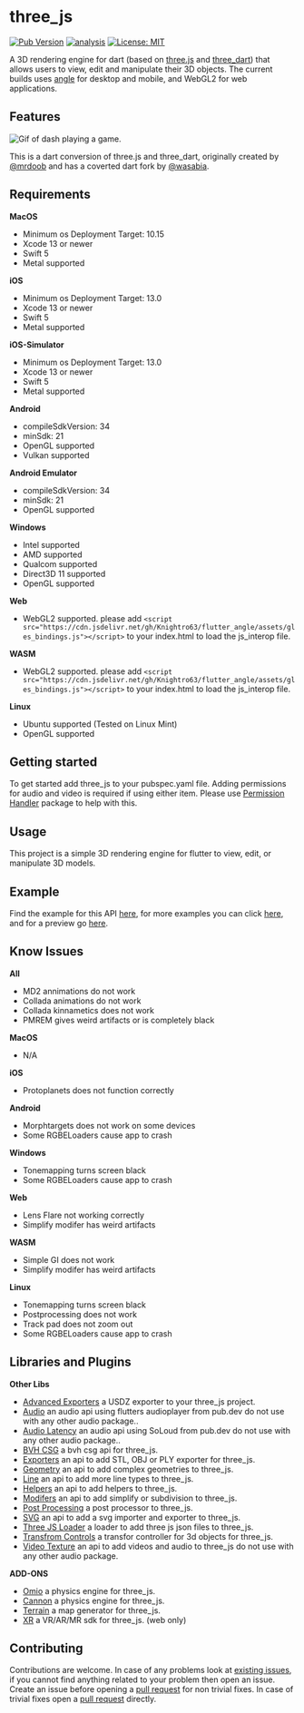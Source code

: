 # three_js

[![Pub Version](https://img.shields.io/pub/v/three_js)](https://pub.dev/packages/three_js)
[![analysis](https://github.com/Knightro63/three_js/actions/workflows/flutter.yml/badge.svg)](https://github.com/Knightro63//three_js/actions/)
[![License: MIT](https://img.shields.io/badge/license-MIT-purple.svg)](https://opensource.org/licenses/MIT)

A 3D rendering engine for dart (based on [three.js](https://github.com/mrdoob/three.js) and [three_dart](https://github.com/wasabia/three_dart)) that allows users to view, edit and manipulate their 3D objects. The current builds uses [angle](https://github.com/google/angle) for desktop and mobile, and WebGL2 for web applications.

## Features

![Gif of dash playing a game.](https://raw.githubusercontent.com/Knightro63/three_js/master/assets/flutter_game.gif)

This is a dart conversion of three.js and three_dart, originally created by [@mrdoob](https://github.com/mrdoob) and has a coverted dart fork by [@wasabia](https://github.com/wasabia).

## Requirements

**MacOS**
 - Minimum os Deployment Target: 10.15
 - Xcode 13 or newer
 - Swift 5
 - Metal supported

**iOS**
 - Minimum os Deployment Target: 13.0
 - Xcode 13 or newer
 - Swift 5
 - Metal supported

**iOS-Simulator**
 - Minimum os Deployment Target: 13.0
 - Xcode 13 or newer
 - Swift 5
 - Metal supported

**Android**
 - compileSdkVersion: 34
 - minSdk: 21
 - OpenGL supported
 - Vulkan supported

**Android Emulator**
 - compileSdkVersion: 34
 - minSdk: 21
 - OpenGL supported

**Windows**
 - Intel supported
 - AMD supported
 - Qualcom supported
 - Direct3D 11 supported
 - OpenGL supported

**Web**
 - WebGL2 supported. please add `<script src="https://cdn.jsdelivr.net/gh/Knightro63/flutter_angle/assets/gles_bindings.js"></script>` to your index.html to load the js_interop file.

**WASM**
 - WebGL2 supported. please add `<script src="https://cdn.jsdelivr.net/gh/Knightro63/flutter_angle/assets/gles_bindings.js"></script>` to your index.html to load the js_interop file.

**Linux**
 - Ubuntu supported (Tested on Linux Mint)
 - OpenGL supported

## Getting started

To get started add three_js to your pubspec.yaml file. Adding permissions for audio and video is required if using either item.
Please use [Permission Handler](https://pub.dev/packages/permission_handler) package to help with this.

## Usage

This project is a simple 3D rendering engine for flutter to view, edit, or manipulate 3D models.

## Example

Find the example for this API [here](https://github.com/Knightro63/three_js/tree/main/packages/three_js/example/), for more examples you can click [here](https://github.com/Knightro63/three_js/tree/main/examples/), and for a preview go [here](https://knightro63.github.io/three_js/).

## Know Issues

**All**
 - MD2 annimations do not work
 - Collada animations do not work
 - Collada kinnametics does not work
 - PMREM gives weird artifacts or is completely black

**MacOS**
 - N/A

**iOS**
 - Protoplanets does not function correctly

**Android**
 - Morphtargets does not work on some devices
 - Some RGBELoaders cause app to crash
 
**Windows**
 - Tonemapping turns screen black
 - Some RGBELoaders cause app to crash

**Web**
 - Lens Flare not working correctly
 - Simplify modifer has weird artifacts

 **WASM**
 - Simple GI does not work
 - Simplify modifer has weird artifacts

**Linux**
 - Tonemapping turns screen black
 - Postprocessing does not work
 - Track pad does not zoom out
 - Some RGBELoaders cause app to crash

## Libraries and Plugins

**Other Libs**
 - [Advanced Exporters](https://pub.dev/packages/three_js_advanced_exporters) a USDZ exporter to your three_js project.
 - [Audio](https://pub.dev/packages/three_js_audio) an audio api using flutters audioplayer from pub.dev do not use with any other audio package..
 - [Audio Latency](https://pub.dev/packages/three_js_audio_latency) an audio api using SoLoud from pub.dev do not use with any other audio package..
 - [BVH CSG](https://pub.dev/packages/three_js_bvh_csg) a bvh csg api for three_js.
 - [Exporters](https://pub.dev/packages/three_js_exporters) an api to add STL, OBJ or PLY exporter for three_js.
 - [Geometry](https://pub.dev/packages/three_js_geometry) an api to add complex geometries to three_js.
 - [Line](https://pub.dev/packages/three_js_line) an api to add more line types to three_js.
 - [Helpers](https://pub.dev/packages/three_js_helpers) an api to add helpers to three_js.
 - [Modifers](https://pub.dev/packages/three_js_modifers) an api to add simplify or subdivision to three_js.
 - [Post Processing](https://pub.dev/packages/three_js_postprocessing) a post processor to three_js.
 - [SVG](https://pub.dev/packages/three_js_svg) an api to add a svg importer and exporter to three_js.
 - [Three JS Loader](https://pub.dev/packages/three_js_tjs_loader) a loader to add three js json files to three_js.
 - [Transfrom Controls](https://pub.dev/packages/three_js_transform_controls) a transfor controller for 3d objects for three_js.
 - [Video Texture](https://pub.dev/packages/three_js_video_texture) an api to add videos and audio to three_js do not use with any other audio package.

**ADD-ONS**
 - [Omio](https://pub.dev/packages/oimo_physics) a physics engine for three_js.
 - [Cannon](https://pub.dev/packages/cannon_physics) a physics engine for three_js.
 - [Terrain](https://pub.dev/packages/three_js_terrain) a map generator for three_js.
 - [XR](https://pub.dev/packages/three_js_xr) a VR/AR/MR sdk for three_js. (web only)

## Contributing

Contributions are welcome.
In case of any problems look at [existing issues](https://github.com/Knightro63/three_js/issues), if you cannot find anything related to your problem then open an issue.
Create an issue before opening a [pull request](https://github.com/Knightro63/three_js/pulls) for non trivial fixes.
In case of trivial fixes open a [pull request](https://github.com/Knightro63/three_js/pulls) directly.
